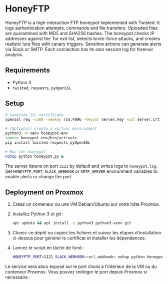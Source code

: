 # HoneyFTP

HoneyFTP is a high-interaction FTP honeypot implemented with Twisted. It logs
authentication attempts, commands and file transfers. Uploaded files are
quarantined with MD5 and SHA256 hashes. The honeypot checks IP addresses
against the Tor exit list, detects brute-force attacks, and creates realistic
lure files with canary triggers. Sensitive actions can generate alerts via
Slack or SMTP. Each connection has its own session log for forensic analysis.

## Requirements

- Python 3
- `twisted`, `requests`, `pyOpenSSL`

## Setup

```bash
# Generate SSL certificate
openssl req -x509 -newkey rsa:4096 -keyout server.key -out server.crt -days 365 -nodes

# (Optional) create a virtual environment
python3 -m venv honeypot-env
source honeypot-env/bin/activate
pip install twisted requests pyOpenSSL

# Run the honeypot
nohup python honeypot.py &
```

The server listens on port `2121` by default and writes logs to `honeypot.log`.
Set `HONEYFTP_PORT`, `SLACK_WEBHOOK` or `SMTP_SERVER` environment variables to
enable alerts or change the port.

## Deployment on Proxmox

1. Créez un conteneur ou une VM Debian/Ubuntu sur votre hôte Proxmox.
2. Installez Python 3 et git :

   ```bash
   apt update && apt install -y python3 python3-venv git
   ```

3. Clonez ce dépôt ou copiez les fichiers et suivez les étapes d'installation
   ci-dessus pour générer le certificat et installer les dépendances.
4. Lancez le script en tâche de fond :

   ```bash
   HONEYFTP_PORT=2121 SLACK_WEBHOOK=<url_webhook> nohup python honeypot.py &
   ```

Le service sera alors exposé sur le port choisi à l'intérieur de la VM ou du
conteneur Proxmox. Vous pouvez rediriger le port depuis Proxmox si nécessaire.

